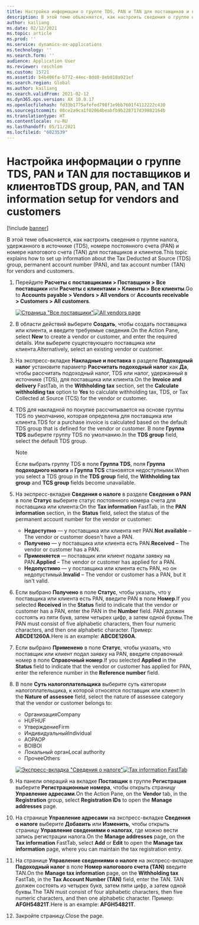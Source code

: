 ```yaml
---
title: Настройка информации о группе TDS, PAN и TAN для поставщиков и клиентов
description: В этой теме объясняется, как настроить сведения о группе налога, удержанного в источнике (TDS), номере постоянного счета (PAN) и номере налогового счета (TAN) для поставщиков и клиентов.
author: kailiang
ms.date: 02/12/2021
ms.topic: article
ms.prod: ''
ms.service: dynamics-ax-applications
ms.technology: ''
ms.search.form: ''
audience: Application User
ms.reviewer: roschlom
ms.custom: 15721
ms.assetid: b4b406fa-b772-44ec-8dd8-8eb818a921ef
ms.search.region: Global
ms.author: kailiang
ms.search.validFrom: 2021-02-12
ms.dyn365.ops.version: AX 10.0.17
ms.openlocfilehash: fd33b1775afefed798f1e9bb7601f4112222c430
ms.sourcegitcommit: 08ce2a9ca1f02064beabfb9b228717d39882164b
ms.translationtype: HT
ms.contentlocale: ru-RU
ms.lasthandoff: 05/11/2021
ms.locfileid: "6023539"
---
```

# <a name="tds-group-pan-and-tan-information-setup-for-vendors-and-customers"></a><span data-ttu-id="cc09a-103">Настройка информации о группе TDS, PAN и TAN для поставщиков и клиентов</span><span class="sxs-lookup"><span data-stu-id="cc09a-103">TDS group, PAN, and TAN information setup for vendors and customers</span></span>

[!include [banner](../includes/banner.md)]

<span data-ttu-id="cc09a-104">В этой теме объясняется, как настроить сведения о группе налога, удержанного в источнике (TDS), номере постоянного счета (PAN) и номере налогового счета (TAN) для поставщиков и клиентов.</span><span class="sxs-lookup"><span data-stu-id="cc09a-104">This topic explains how to set up information about the Tax Deducted at Source (TDS) group, permanent account number (PAN), and tax account number (TAN) for vendors and customers.</span></span>

1. <span data-ttu-id="cc09a-105">Перейдите **Расчеты с поставщиками \> Поставщики \> Все поставщики** или **Расчеты с клиентами \> Клиенты \> Все клиенты**.</span><span class="sxs-lookup"><span data-stu-id="cc09a-105">Go to **Accounts payable \> Vendors \> All vendors** or **Accounts receivable \> Customers \> All customers**.</span></span>

    <span data-ttu-id="cc09a-106">[![Страница "Все поставщики"](./media/apac-ind-TDS-55.png)](./media/apac-ind-TDS-55.png)</span><span class="sxs-lookup"><span data-stu-id="cc09a-106">[![All vendors page](./media/apac-ind-TDS-55.png)](./media/apac-ind-TDS-55.png)</span></span>

2. <span data-ttu-id="cc09a-107">В области действий выберите **Создать**, чтобы создать поставщика или клиента, и введите требуемые сведения.</span><span class="sxs-lookup"><span data-stu-id="cc09a-107">On the Action Pane, select **New** to create a vendor or customer, and enter the required details.</span></span> <span data-ttu-id="cc09a-108">Или выберите существующего поставщика или клиента.</span><span class="sxs-lookup"><span data-stu-id="cc09a-108">Alternatively, select an existing vendor or customer.</span></span>
3. <span data-ttu-id="cc09a-109">На экспресс-вкладке **Накладные и поставка** в разделе **Подоходный налог** установите параметр **Рассчитать подоходный налог** как **Да**, чтобы рассчитать подоходный налог, TDS или налог, удержанный в источнике (TDS), для поставщика или клиента.</span><span class="sxs-lookup"><span data-stu-id="cc09a-109">On the **Invoice and delivery** FastTab, in the **Withholding tax** section, set the **Calculate withholding tax** option to **Yes** to calculate withholding tax, TDS, or Tax Collected at Source (TCS) for the vendor or customer.</span></span>
4. <span data-ttu-id="cc09a-110">TDS для накладной по покупке рассчитывается на основе группы TDS по умолчанию, которая определена для поставщика или клиента.</span><span class="sxs-lookup"><span data-stu-id="cc09a-110">TDS for a purchase invoice is calculated based on the default TDS group that is defined for the vendor or customer.</span></span> <span data-ttu-id="cc09a-111">В поле **Группа TDS** выберите группу TDS по умолчанию.</span><span class="sxs-lookup"><span data-stu-id="cc09a-111">In the **TDS group** field, select the default TDS group.</span></span>

    > [!NOTE]
    > <span data-ttu-id="cc09a-112">Если выбрать группу TDS в поле **Группа TDS**, поля **Группа подоходного налога** и **Группа TCS** становятся недоступными.</span><span class="sxs-lookup"><span data-stu-id="cc09a-112">When you select a TDS group in the **TDS group** field, the **Withholding tax group** and **TCS group** fields become unavailable.</span></span>

5. <span data-ttu-id="cc09a-113">На экспресс-вкладке **Сведения о налоге** в разделе **Сведения о PAN** в поле **Статус** выберите статус постоянного номера счета для поставщика или клиента:</span><span class="sxs-lookup"><span data-stu-id="cc09a-113">On the **Tax information** FastTab, in the **PAN information** section, in the **Status** field, select the status of the permanent account number for the vendor or customer:</span></span>

    - <span data-ttu-id="cc09a-114">**Недоступно** — у поставщика или клиента нет PAN.</span><span class="sxs-lookup"><span data-stu-id="cc09a-114">**Not available** – The vendor or customer doesn't have a PAN.</span></span>
    - <span data-ttu-id="cc09a-115">**Получено** — у поставщика или клиента есть PAN.</span><span class="sxs-lookup"><span data-stu-id="cc09a-115">**Received** – The vendor or customer has a PAN.</span></span>
    - <span data-ttu-id="cc09a-116">**Применяется** — поставщик или клиент подали заявку на PAN.</span><span class="sxs-lookup"><span data-stu-id="cc09a-116">**Applied** – The vendor or customer has applied for a PAN.</span></span>
    - <span data-ttu-id="cc09a-117">**Недопустимо** — у поставщика или клиента есть PAN, но он недопустимый.</span><span class="sxs-lookup"><span data-stu-id="cc09a-117">**Invalid** – The vendor or customer has a PAN, but it isn't valid.</span></span>

6. <span data-ttu-id="cc09a-118">Если выбрано **Получено** в поле **Статус**, чтобы указать, что у поставщика или клиента есть PAN, введите PAN в поле **Номер**.</span><span class="sxs-lookup"><span data-stu-id="cc09a-118">If you selected **Received** in the **Status** field to indicate that the vendor or customer has a PAN, enter the PAN in the **Number** field.</span></span> <span data-ttu-id="cc09a-119">PAN должен состоять из пяти букв, затем четырех цифр, а затем одной буквы.</span><span class="sxs-lookup"><span data-stu-id="cc09a-119">The PAN must consist of five alphabetic characters, then four numeric characters, and then one alphabetic character.</span></span> <span data-ttu-id="cc09a-120">Пример: **ABCDE1260A**.</span><span class="sxs-lookup"><span data-stu-id="cc09a-120">Here is an example: **ABCDE1260A**.</span></span>
7. <span data-ttu-id="cc09a-121">Если выбрано **Применено** в поле **Статус**, чтобы указать, что поставщик или клиент подал заявку на PAN, введите справочный номер в поле **Справочный номер**.</span><span class="sxs-lookup"><span data-stu-id="cc09a-121">If you selected **Applied** in the **Status** field to indicate that the vendor or customer has applied for PAN, enter the reference number in the **Reference number** field.</span></span>
8. <span data-ttu-id="cc09a-122">В поле **Суть налогоплательщика** выберите суть категории налогоплательщика, к которой относятся поставщик или клиент:</span><span class="sxs-lookup"><span data-stu-id="cc09a-122">In the **Nature of assessee** field, select the nature of assessee category that the vendor or customer belongs to:</span></span>

    - <span data-ttu-id="cc09a-123">Организация</span><span class="sxs-lookup"><span data-stu-id="cc09a-123">Company</span></span>
    - <span data-ttu-id="cc09a-124">HUF</span><span class="sxs-lookup"><span data-stu-id="cc09a-124">HUF</span></span>
    - <span data-ttu-id="cc09a-125">Утверждение</span><span class="sxs-lookup"><span data-stu-id="cc09a-125">Firm</span></span>
    - <span data-ttu-id="cc09a-126">Индивидуальный</span><span class="sxs-lookup"><span data-stu-id="cc09a-126">Individual</span></span>
    - <span data-ttu-id="cc09a-127">AOP</span><span class="sxs-lookup"><span data-stu-id="cc09a-127">AOP</span></span>
    - <span data-ttu-id="cc09a-128">BOI</span><span class="sxs-lookup"><span data-stu-id="cc09a-128">BOI</span></span>
    - <span data-ttu-id="cc09a-129">Локальный орган</span><span class="sxs-lookup"><span data-stu-id="cc09a-129">Local authority</span></span>
    - <span data-ttu-id="cc09a-130">Прочее</span><span class="sxs-lookup"><span data-stu-id="cc09a-130">Others</span></span>

    <span data-ttu-id="cc09a-131">[![Экспресс-вкладка "Сведения о налоге"](./media/apac-ind-TDS-56.png)](./media/apac-ind-TDS-56.png)</span><span class="sxs-lookup"><span data-stu-id="cc09a-131">[![Tax information FastTab](./media/apac-ind-TDS-56.png)](./media/apac-ind-TDS-56.png)</span></span>

9. <span data-ttu-id="cc09a-132">На панели операций на вкладке **Поставщик** в группе **Регистрация** выберите **Регистрационные номера**, чтобы открыть страницу **Управление адресами**.</span><span class="sxs-lookup"><span data-stu-id="cc09a-132">On the Action Pane, on the **Vendor** tab, in the **Registration** group, select **Registration IDs** to open the **Manage addresses** page.</span></span>
10. <span data-ttu-id="cc09a-133">На странице **Управление адресами** на экспресс-вкладке **Сведения о налоге** выберите **Добавить** или **Изменить**, чтобы открыть страницу **Управление сведениями о налогах**, где можно вести запись регистрации налога.</span><span class="sxs-lookup"><span data-stu-id="cc09a-133">On the **Manage addresses** page, on the **Tax information** FastTab, select **Add** or **Edit** to open the **Manage tax information** page, where you can maintain the tax registration entry.</span></span>
11. <span data-ttu-id="cc09a-134">На странице **Управление сведениями о налоге** на экспресс-вкладке **Подоходный налог** в поле **Номер налогового счета (TAN)** введите TAN.</span><span class="sxs-lookup"><span data-stu-id="cc09a-134">On the **Manage tax information** page, on the **Withholding tax** FastTab, in the **Tax Account Number (TAN)** field, enter the TAN.</span></span> <span data-ttu-id="cc09a-135">TAN должен состоять из четырех букв, затем пяти цифр, а затем одной буквы.</span><span class="sxs-lookup"><span data-stu-id="cc09a-135">The TAN must consist of four alphabetic characters, then five numeric characters, and then one alphabetic character.</span></span> <span data-ttu-id="cc09a-136">Пример: **AFGH54821T**.</span><span class="sxs-lookup"><span data-stu-id="cc09a-136">Here is an example: **AFGH54821T**.</span></span>
12. <span data-ttu-id="cc09a-137">Закройте страницу.</span><span class="sxs-lookup"><span data-stu-id="cc09a-137">Close the page.</span></span>

